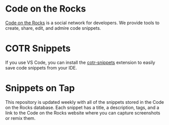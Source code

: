 # Code on the Rocks

[Code on the Rocks](https://cotr.dev/) is a social network for developers. We provide tools to create, share, edit, and admire code snippets. 

# COTR Snippets

If you use VS Code, you can install the [cotr-snippets](https://marketplace.visualstudio.com/items?itemName=CodeontheRocks.cotr-snippets) extension to easily save code snippets from your IDE.

# Snippets on Tap

This repository is updated weekly with all of the snippets stored in the Code on the Rocks database. Each snippet has a title, a description, tags, and a link to the Code on the Rocks website where you can capture screenshots or remix them.
